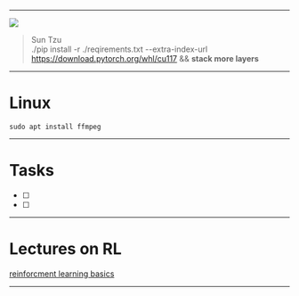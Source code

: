 ___

![](https://encrypted-tbn0.gstatic.com/images?q=tbn:ANd9GcTNhX06sFyqqMkNojnWeX8QZHdR5F6iAlOdZw&usqp=CAU)

>Sun Tzu  
./pip install -r ./reqirements.txt --extra-index-url https://download.pytorch.org/whl/cu117 && **stack more layers**  
___

# Linux

```console
sudo apt install ffmpeg
```

___


# Tasks
- [ ] 
- [ ]  
___
# Lectures on RL 
[reinforcment learning basics](https://youtu.be/iEUrX_eEWNY)
___
